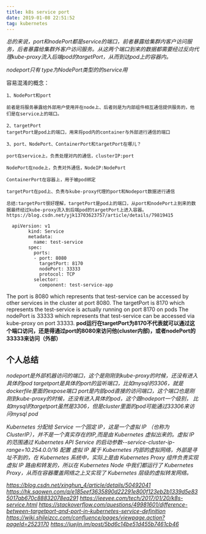 ```yaml
---
title: k8s service port
date: 2019-01-08 22:51:52
tag: kubernetes
---
```


*总的来说，port和nodePort都是service的端口，前者暴露给集群内客户访问服务，后者暴露给集群外客户访问服务。从这两个端口到来的数据都需要经过反向代理kube-proxy流入后端pod的targetPort，从而到达pod上的容器内。*

*nodeport只有 type为NodePort类型的的service用*

容易混淆的概念：
```aidl
1、NodePort和port

前者是将服务暴露给外部用户使用并在node上、后者则是为内部组件相互通信提供服务的，他们是在service上的端口。

2、targetPort
targetPort是pod上的端口，用来将pod内的container与外部进行通信的端口

3、port、NodePort、ContainerPort和targetPort在哪儿？

port在service上，负责处理对内的通信，clusterIP:port

NodePort在node上，负责对外通信，NodeIP:NodePort

ContainerPort在容器上，用于被pod绑定

targetPort在pod上、负责与kube-proxy代理的port和Nodeport数据进行通信

总结:targetPort很好理解，targetPort是pod上的端口，从port和nodePort上到来的数据最终经过kube-proxy流入到后端pod的targetPort上进入容器。
https://blog.csdn.net/yjk13703623757/article/details/79819415

```

```
  apiVersion: v1
        kind: Service
        metadata:
          name: test-service
        spec:
          ports:
          - port: 8080
            targetPort: 8170
            nodePort: 33333
            protocol: TCP 
          selector:
            component: test-service-app
```
The port is 8080 which represents that test-service can be accessed by other services in the cluster at port 8080. 
The targetPort is 8170 which represents the test-service is actually running on port 8170 on pods 
The nodePort is 33333 which represents that test-service can be accessed via kube-proxy on port 33333.
**pod运行在targetPort为8170不代表就可以通过这个端口访问，还是得通过port的8080来访问他(cluster内部)，或者nodePort的33333来访问（外部）**

## 个人总结
*nodeport是外部机器访问的端口，这个是刚刚到kube-proxy的时候，还没有进入具体的pod*
*targetport是具体的port的监听端口，比如mysql的3306，就是dockerfile里面的expose端口*
*port是内部pod直接的访问端口，这个端口也是刚刚到kube-proxy的时候，还没有进入具体的pod，这个跟nodeport一个级别，
比如mysql的targetport虽然是3306，但是cluster里面的pod可能通过33306来访问mysql pod*

*Kubernetes 分配给 Service 一个固定 IP，这是一个虚拟 IP （也称为 ClusterIP），并不是一个真实存在的IP,而是由 Kubernetes 虚拟出来的。虚拟 IP 的范围通过 Kubernetes API Service 的启动参数--service-cluster-ip-range=10.254.0.0/16 配置*
*虚拟 IP 属于 Kubernetes 内部的虚拟网络，外部是寻址不到的，在 Kubernetes 系统中，实际上是由 Kubernetes Proxy 组件负责实现虚拟 IP 路由和转发的，所以在 Kubernetes Node 中我们都运行了 Kubernetes Proxy，从而在容器覆盖网络之上又实现了 Kubernetes 层级的虚拟转发网络。*

 

*https://blog.csdn.net/xinghun_4/article/details/50492041*
*https://hk.saowen.com/a/e185eef3635890d22291e800f123eb2b1339d5e835017ab670c88832078ea291*
*https://ieevee.com/tech/2017/01/20/k8s-service.html*
*https://stackoverflow.com/questions/49981601/difference-between-targetport-and-port-in-kubernetes-service-definition*
*https://wiki.shileizcc.com/confluence/pages/viewpage.action?pageId=2523170*
*https://juejin.im/post/5bd6c14be51d455b7461cb46*
